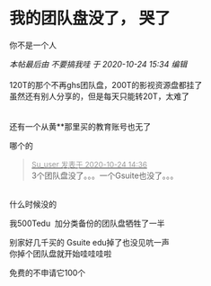 # 我的团队盘没了， 哭了


你不是一个人<img id="aimg_QdtI4" onclick="zoom(this, this.src, 0, 0, 0)" class="zoom" src="https://cdn.jsdelivr.net/gh/hishis/forum-master/public/images/patch.gif" onmouseover="img_onmouseoverfunc(this)" onload="thumbImg(this)" border="0" alt="" />

<i class="pstatus"> 本帖最后由 不要搞我哇 于 2020-10-24 15:34 编辑 </i><br />
<br />
120T的那个不再ghs团队盘，200T的影视资源盘都挂了<br />
虽然还有别人分享的，但是每天只能转20T，太难了<br />
<br />
<br />
还有一个从黄**那里买的教育账号也无了

哪个的

<div class="quote"><blockquote><font size="2"><a href="https://www.hostloc.com/forum.php?mod=redirect&amp;goto=findpost&amp;pid=9345874&amp;ptid=757956" target="_blank"><font color="#999999">Su_user 发表于 2020-10-24 14:36</font></a></font><br />
3个团队盘没了。。。一个Gsuite也没了。。。</blockquote></div><br />
什么时候没的

我500Tedu&nbsp;&nbsp;加分类备份的团队盘牺牲了一半

别家好几千买的 Gsuite edu掉了也没见吭一声<br />
你掉个团队盘就开始哇哇哇啦 <img src="static/image/smiley/yct/022.gif" smilieid="42" border="0" alt="" />

免费的不申请它100个<img src="static/image/smiley/default/lol.gif" smilieid="12" border="0" alt="" />
